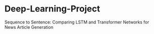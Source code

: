 # Deep-Learning-Project
Sequence to Sentence: Comparing LSTM and Transformer Networks for News Article Generation
